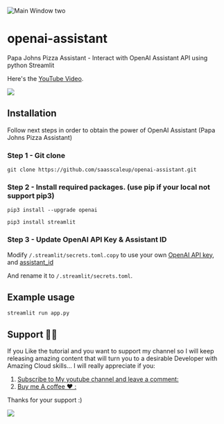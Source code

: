 ![Main Window two](https://github.com/saasscaleup/openai-assistant/blob/master/welcome_to_papa_johns.png?raw=true)

# openai-assistant

Papa Johns Pizza Assistant - Interact with OpenAI Assistant API using python Streamlit

Here's the [YouTube Video](https://youtu.be/yhASXY6rbjo).

<a href="https://www.buymeacoffee.com/scaleupsaas"><img src="https://img.buymeacoffee.com/button-api/?text=Buy me a coffee&emoji=&slug=scaleupsaas&button_colour=FFDD00&font_colour=000000&font_family=Cookie&outline_colour=000000&coffee_colour=ffffff" /></a>

## Installation

Follow next steps in order to obtain the power of OpenAI Assistant (Papa Johns Pizza Assistant)

### Step 1 - Git clone

```
git clone https://github.com/saasscaleup/openai-assistant.git
```

### Step 2 - Install required packages. (use pip if your local not support pip3)

```
pip3 install --upgrade openai
```

```
pip3 install streamlit
```

### Step 3 - Update OpenAI API Key & Assistant ID

Modify `/.streamlit/secrets.toml.copy` to use your own [OpenAI API key](https://platform.openai.com/account/api-keys), and [assistant_id](https://platform.openai.com/assistants)

And rename it to `/.streamlit/secrets.toml`.

## Example usage

```
streamlit run app.py
```

## Support 🙏😃

If you Like the tutorial and you want to support my channel so I will keep releasing amazing content that will turn you to a desirable Developer with Amazing Cloud skills... I will really appreciate if you:

1.  [Subscribe to My youtube channel and leave a comment:](http://www.youtube.com/@ScaleUpSaaS?sub_confirmation=1)
2.  [Buy me A coffee ❤️ :](https://www.buymeacoffee.com/scaleupsaas)

Thanks for your support :)

<a href="https://www.buymeacoffee.com/scaleupsaas"><img src="https://img.buymeacoffee.com/button-api/?text=Buy me a coffee&emoji=&slug=scaleupsaas&button_colour=FFDD00&font_colour=000000&font_family=Cookie&outline_colour=000000&coffee_colour=ffffff" /></a>
